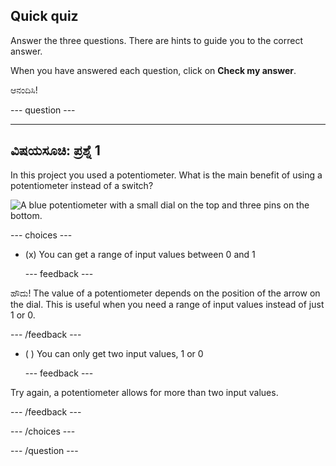 ## Quick quiz

Answer the three questions. There are hints to guide you to the correct answer.

When you have answered each question, click on **Check my answer**.

ಆನಂದಿಸಿ!

--- question ---

---
ವಿಷಯಸೂಚಿ: ಪ್ರಶ್ನೆ 1
---

In this project you used a potentiometer. What is the main benefit of using a potentiometer instead of a switch?

![A blue potentiometer with a small dial on the top and three pins on the bottom.](images/potentiometer.png)

--- choices ---

- (x) You can get a range of input values between 0 and 1

  --- feedback ---

ಹೌದು! The value of a potentiometer depends on the position of the arrow on the dial. This is useful when you need a range of input values instead of just 1 or 0.

  --- /feedback ---

- ( ) You can only get two input values, 1 or 0

  --- feedback ---

Try again, a potentiometer allows for more than two input values.

  --- /feedback ---


--- /choices ---

--- /question ---
